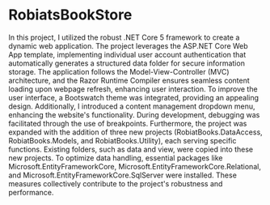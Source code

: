# RobiatsBookStore
 In this project, I utilized the robust .NET Core 5 framework to create a dynamic web application. The project leverages the ASP.NET Core Web App template, implementing individual user account authentication that automatically generates a structured data folder for secure 
 information storage. The application follows the Model-View-Controller (MVC) architecture, and the Razor Runtime Compiler ensures seamless content loading upon webpage refresh, enhancing user interaction. To improve the user interface, a Bootswatch theme was integrated, 
 providing an appealing design. Additionally, I introduced a content management dropdown menu, enhancing the website's functionality. During development, debugging was facilitated through the use of breakpoints. Furthermore, the project was expanded with the addition of
 three new projects (RobiatBooks.DataAccess, RobiatBooks.Models, and RobiatBooks.Utility), each serving specific functions. Existing folders, such as data and view, were copied into these new projects.
 To optimize data handling, essential packages like Microsoft.EntityFrameworkCore, Microsoft.EntityFrameworkCore.Relational, and Microsoft.EntityFrameworkCore.SqlServer were installed. These measures collectively contribute to the project's robustness and performance.
